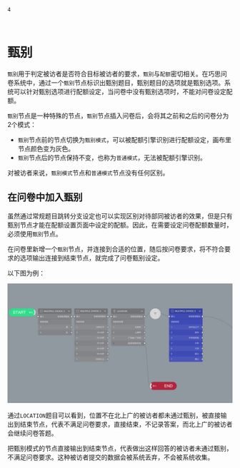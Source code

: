 ```index
4
```
```tag

```
```summary

```
# 甄别

`甄别`用于判定被访者是否符合目标被访者的要求，`甄别`与`配额`密切相关。在巧思问卷系统中，通过一个`甄别`节点标识出甄别题目，甄别题目的选项就是甄别选项。系统可以针对甄别选项进行配额设定，当问卷中没有甄别选项时，不能对问卷设定配额。

`甄别`节点是一种特殊的节点，`甄别`节点插入问卷后，会将其之前和之后的问卷分为2个模式：
+ `甄别`节点前的节点切换为`甄别模式`，可以被配额引擎识别进行配额设定，画布里节点颜色变为灰色。
+ `甄别`节点后的节点保持不变，也称为`普通模式`，无法被配额引擎识别。

对被访者来说，`甄别模式`节点和`普通模式`节点没有任何区别。

## 在问卷中加入甄别
虽然通过常规题目跳转分支设定也可以实现区别对待部同被访者的效果，但是只有甄别节点才能在配额设置页面中设定的配额。因此，在需要设定问卷配额数量时，必须使用`甄别`节点。

在问卷里新增一个`甄别`节点，并连接到合适的位置，随后按问卷要求，将不符合要求的选项输出连接到结束节点，就完成了问卷甄别设定。

以下图为例：

<img src='../assets/screening/screening.png'>

通过`LOCATION`题目可以看到，位置不在北上广的被访者都未通过甄别，被直接输出到结束节点，代表不满足问卷要求，直接结束，不记录答案，而北上广的被访者会继续问卷答题。

把甄别模式的节点直接输出到结束节点，代表做出这样回答的被访者未通过甄别，不满足问卷要求。这种被访者提交的数据会被系统丢弃，不会被系统收集。